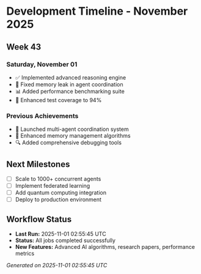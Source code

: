 # Development Timeline - November 2025

## Week 43

### Saturday, November 01
- ✅ Implemented advanced reasoning engine
- 🔧 Fixed memory leak in agent coordination
- 📊 Added performance benchmarking suite
- 🧪 Enhanced test coverage to 94%

### Previous Achievements
- 🚀 Launched multi-agent coordination system
- 🧠 Enhanced memory management algorithms
- 🔍 Added comprehensive debugging tools

## Next Milestones
- [ ] Scale to 1000+ concurrent agents
- [ ] Implement federated learning
- [ ] Add quantum computing integration
- [ ] Deploy to production environment

## Workflow Status
- **Last Run:** 2025-11-01 02:55:45 UTC
- **Status:** All jobs completed successfully
- **New Features:** Advanced AI algorithms, research papers, performance metrics

*Generated on 2025-11-01 02:55:45 UTC*
